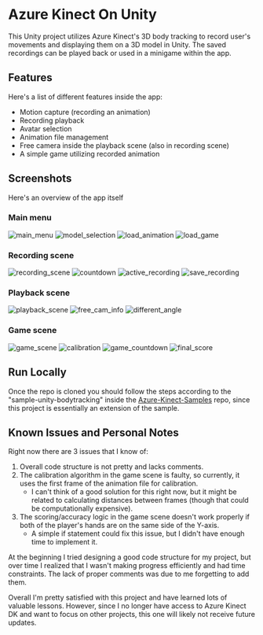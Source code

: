
# Azure Kinect On Unity

This Unity project utilizes Azure Kinect's 3D body tracking to record user's movements and displaying them on a 3D model in Unity. The saved recordings can be played back or used in a minigame within the app.

## Features
Here's a list of different features inside the app:

- Motion capture (recording an animation)
- Recording playback
- Avatar selection
- Animation file management
- Free camera inside the playback scene (also in recording scene)
- A simple game utilizing recorded animation

## Screenshots
Here's an overview of the app itself

### Main menu

![main_menu](https://github.com/user-attachments/assets/663c2acd-f19a-4371-940c-69cfaee15d48 "main menu")
![model_selection](https://github.com/user-attachments/assets/b2972fc5-70d5-4f70-91ba-f4b3da0469f5 "model selection")
![load_animation](https://github.com/user-attachments/assets/c7a44b96-0e64-4640-af75-ce33d1a3e66d "load animation")
![load_game](https://github.com/user-attachments/assets/5437ffd2-354a-449b-b43c-044dcb01d90f "load game")

### Recording scene

![recording_scene](https://github.com/user-attachments/assets/c124a6b6-415c-4e42-83d0-725a73dacd53 "recording scene")
![countdown](https://github.com/user-attachments/assets/39e95aae-2cdd-4fa2-8765-afbccd2940c2 "countdown")
![active_recording](https://github.com/user-attachments/assets/352ec751-fac4-40ab-81bc-503814b0470f "active recording")
![save_recording](https://github.com/user-attachments/assets/1425f453-d258-4766-9abc-2675be00a9ad "save recording")


### Playback scene

![playback_scene](https://github.com/user-attachments/assets/021e211a-5533-4ff0-86da-83f0e4705160 "playback scene")
![free_cam_info](https://github.com/user-attachments/assets/e5deb64e-b1bb-40de-864a-84f4bdb5e91a "free cam info")
![different_angle](https://github.com/user-attachments/assets/75ff9250-0d65-4b33-a831-0932455fc999 "different angle")

### Game scene

![game_scene](https://github.com/user-attachments/assets/e69f62b7-deb8-43da-8399-e47d449ff1a1 "game scene")
![calibration](https://github.com/user-attachments/assets/492f6135-fd94-49d0-a377-eb8178f9be4c "calibration")
![game_countdown](https://github.com/user-attachments/assets/7ea4e4c3-9657-4647-82d1-209679b97238 "game countdown")
![final_score](https://github.com/user-attachments/assets/b57cfbff-0534-472c-bfb8-f0c1757d22e9 "final score")

## Run Locally

Once the repo is cloned you should follow the steps according to the "sample-unity-bodytracking" inside the [Azure-Kinect-Samples](https://github.com/microsoft/Azure-Kinect-Samples/tree/master/body-tracking-samples/sample_unity_bodytracking "Repo with samples for Azure Kinect") repo, since this project is essentially an extension of the sample.

## Known Issues and Personal Notes

Right now there are 3 issues that I know of:  
1. Overall code structure is not pretty and lacks comments.
2. The calibration algorithm in the game scene is faulty, so currently, it uses the first frame of the animation file for calibration.
   - I can't think of a good solution for this right now, but it might be related to calculating distances between frames (though that could be computationally expensive).
3. The scoring/accuracy logic in the game scene doesn't work properly if both of the player's hands are on the same side of the Y-axis.
   - A simple if statement could fix this issue, but I didn't have enough time to implement it.

At the beginning I tried designing a good code structure for my project, but over time I realized that I wasn't making progress efficiently and had time constraints. The lack of proper comments was due to me forgetting to add them.

Overall I'm pretty satisfied with this project and have learned lots of valuable lessons. However, since I no longer have access to Azure Kinect DK and want to focus on other projects, this one will likely not receive future updates.
